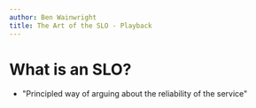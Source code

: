 ```yaml
---
author: Ben Wainwright
title: The Art of the SLO - Playback
---
```


# What is an SLO?
- "Principled way of arguing about the reliability of the service"
